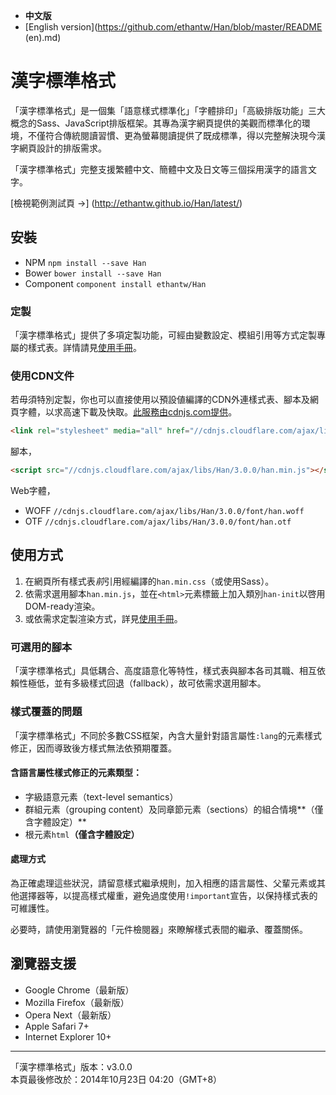 
 - <b>中文版</b>
 - [English version](https://github.com/ethantw/Han/blob/master/README \(en\).md)

漢字標準格式
==========

「漢字標準格式」是一個集「語意樣式標準化」「字體排印」「高級排版功能」三大概念的Sass、JavaScript排版框架。其專為漢字網頁提供的美觀而標準化的環境，不僅符合傳統閱讀習慣、更為螢幕閱讀提供了既成標準，得以完整解決現今漢字網頁設計的排版需求。

「漢字標準格式」完整支援繁體中文、簡體中文及日文等三個採用漢字的語言文字。

[檢視範例測試頁 →]
(http://ethantw.github.io/Han/latest/)

## 安裝
- NPM `npm install --save Han`
- Bower `bower install --save Han`
- Component `component install ethantw/Han`

### 定製
「漢字標準格式」提供了多項定製功能，可經由變數設定、模組引用等方式定製專屬的樣式表。詳情請見[使用手冊][manual]。

[manual]: http://css.hanzi.co/manual

### 使用CDN文件
若毋須特別定製，你也可以直接使用以預設値編譯的CDN外連樣式表、腳本及網頁字體，以求高速下載及快取。[此服務由cdnjs.com提供][cdnjs]。

[cdnjs]: http://cdnjs.com/libraries/han

````html
<link rel="stylesheet" media="all" href="//cdnjs.cloudflare.com/ajax/libs/Han/3.0.0/han.min.css">
````

腳本，

````html
<script src="//cdnjs.cloudflare.com/ajax/libs/Han/3.0.0/han.min.js"></script>
````

Web字體，

- WOFF `//cdnjs.cloudflare.com/ajax/libs/Han/3.0.0/font/han.woff`
- OTF `//cdnjs.cloudflare.com/ajax/libs/Han/3.0.0/font/han.otf`

## 使用方式

1. 在網頁所有樣式表*前*引用經編譯的`han.min.css`（或使用Sass）。
2. 依需求選用腳本`han.min.js`，並在`<html>`元素標籤上加入類別`han-init`以啓用DOM-ready渲染。
3. 或依需求定製渲染方式，詳見[使用手冊][manual]。

### 可選用的腳本
「漢字標準格式」具低耦合、高度語意化等特性，樣式表與腳本各司其職、相互依賴性極低，並有多級樣式回退（fallback），故可依需求選用腳本。

### 樣式覆蓋的問題
「漢字標準格式」不同於多數CSS框架，內含大量針對語言屬性`:lang`的元素樣式修正，因而導致後方樣式無法依預期覆蓋。

#### 含語言屬性樣式修正的元素類型：
- 字級語意元素（text-level semantics）
- 群組元素（grouping content）及同章節元素（sections）的組合情境**（僅含字體設定）**
- 根元素`html`**（僅含字體設定）**

#### 處理方式
為正確處理這些狀況，請留意樣式繼承規則，加入相應的語言屬性、父輩元素或其他選擇器等，以提高樣式權重，避免過度使用`!important`宣告，以保持樣式表的可維護性。

必要時，請使用瀏覽器的「元件檢閱器」來瞭解樣式表間的繼承、覆蓋關係。

## 瀏覽器支援

- Google Chrome（最新版）
- Mozilla Firefox（最新版）
- Opera Next（最新版）
- Apple Safari 7+
- Internet Explorer 10+

* * *
「漢字標準格式」版本：v3.0.0  
本頁最後修改於：2014年10月23日 04:20（GMT+8）
